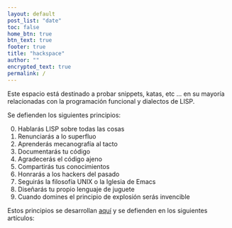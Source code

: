 ```yaml
---
layout: default
post_list: "date"
toc: false
home_btn: true
btn_text: true
footer: true
title: "hackspace"
author: ""
encrypted_text: true
permalink: /
---
```

Este espacio está destinado a probar snippets, katas, etc ... en su mayoría relacionadas con la programación funcional y dialectos de LISP.

Se defienden los siguientes principios: 

0. Hablarás LISP sobre todas las cosas
1. Renunciarás a lo superfluo
2. Aprenderás mecanografía al tacto
3. Documentarás tu código
4. Agradecerás el código ajeno
5. Compartirás tus conocimientos
6. Honrarás a los hackers del pasado
7. Seguirás la filosofía UNIX o la Iglesia de Emacs
8. Diseñarás tu propio lenguaje de juguete
9. Cuando domines el principio de explosión serás invencible

Estos principios se desarrollan [aquí](https://javistacruz.github.io/hacks/decalogo/) y se defienden en los siguientes artículos:
